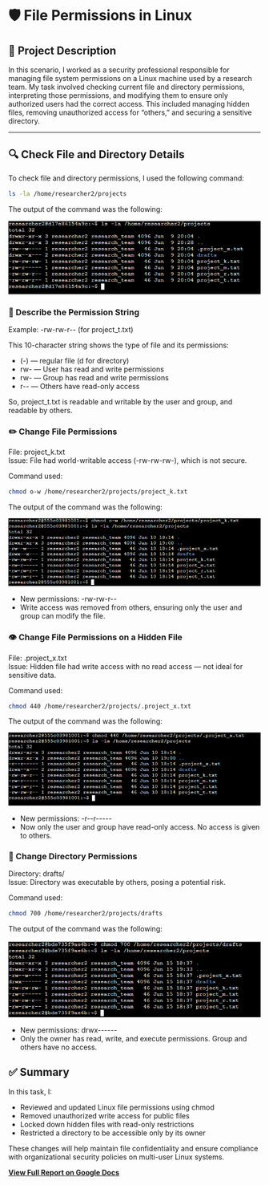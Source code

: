 # 🛡️ File Permissions in Linux

## 📘 Project Description

In this scenario, I worked as a security professional responsible for managing file system permissions on a Linux machine used by a research team. My task involved checking current file and directory permissions, interpreting those permissions, and modifying them to ensure only authorized users had the correct access. This included managing hidden files, removing unauthorized access for “others,” and securing a sensitive directory.

---

## 🔍 Check File and Directory Details

To check file and directory permissions, I used the following command:

```bash
ls -la /home/researcher2/projects
```

The output of the command was the following:

![Query Screenshot: permissions](Portfolio_project_1_screenshots/1.png)

### 🧾 Describe the Permission String

Example: -rw-rw-r-- (for project_t.txt)

This 10-character string shows the type of file and its permissions:

- (-) — regular file (d for directory)
- rw- — User has read and write permissions
- rw- — Group has read and write permissions
- r-- — Others have read-only access

So, project_t.txt is readable and writable by the user and group, and readable by others.

### ✏️ Change File Permissions

File: project_k.txt <br>
Issue: File had world-writable access (-rw-rw-rw-), which is not secure.

Command used:

```bash
chmod o-w /home/researcher2/projects/project_k.txt
```

The output of the command was the following:

![Query Screenshot: removed write permission](Portfolio_project_1_screenshots/2.png)

- New permissions: -rw-rw-r--
- Write access was removed from others, ensuring only the user and group can modify the file.

### 👁️ Change File Permissions on a Hidden File

File: .project_x.txt <br>
Issue: Hidden file had write access with no read access — not ideal for sensitive data.

Command used:

```bash
chmod 440 /home/researcher2/projects/.project_x.txt
```

The output of the command was the following:

![Query Screenshot: changed permission of hidden file](Portfolio_project_1_screenshots/3.png)

- New permissions: -r--r-----
- Now only the user and group have read-only access. No access is given to others.

### 📁 Change Directory Permissions

Directory: drafts/ <br>
Issue: Directory was executable by others, posing a potential risk.

Command used:

```bash
chmod 700 /home/researcher2/projects/drafts
```

The output of the command was the following:

![Query Screenshot: changed permission of directory](Portfolio_project_1_screenshots/4.png)

- New permissions: drwx------
- Only the owner has read, write, and execute permissions. Group and others have no access.

## ✅ Summary

In this task, I:

- Reviewed and updated Linux file permissions using chmod
- Removed unauthorized write access for public files
- Locked down hidden files with read-only restrictions
- Restricted a directory to be accessible only by its owner

These changes will help maintain file confidentiality and ensure compliance with organizational security policies on multi-user Linux systems.

**[View Full Report on Google Docs](https://docs.google.com/document/d/1rWygd4CDuNllrm_A5tiY-r_CkiYetMoAZwS1xJEL0sU/edit?usp=sharing)**
